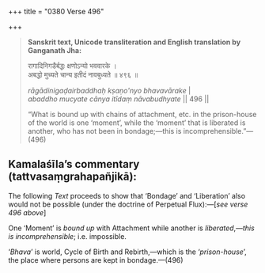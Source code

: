 +++
title = "0380 Verse 496"

+++
> **Sanskrit text, Unicode transliteration and English translation by Ganganath Jha:** 
>
> रागादिनिगडैर्बद्धः क्षणोऽन्यो भववारके ।  
> अबद्धो मुच्यते चान्य इतीदं नावबुध्यते ॥ ४९६ ॥ 
>
> *rāgādinigaḍairbaddhaḥ kṣaṇo'nyo bhavavārake* \|  
> *abaddho mucyate cānya itīdaṃ nāvabudhyate* \|\| 496 \|\| 
>
> “What is bound up with chains of attachment, etc. in the prison-house of the world is one ‘moment’, while the ‘moment’ that is liberated is another, who has not been in bondage;—this is incomprehensible.”—(496)



## Kamalaśīla’s commentary (tattvasaṃgrahapañjikā):

The following *Text* proceeds to show that ‘Bondage’ and ‘Liberation’ also would not be possible (under the doctrine of Perpetual Flux):—[*see verse 496 above*]

One ‘Moment’ is *bound up* with Attachment while another is *liberated*,—*this is incomprehensible*; i.e. impossible.

‘*Bhava*’ is world, Cycle of Birth and Rebirth,—which is the ‘*prison-house*’, the place where persons are kept in bondage.—(496)


